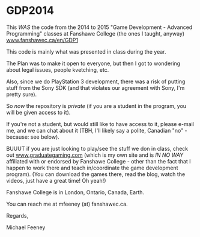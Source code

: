 GDP2014
=======

This *WAS* the code from the 2014 to 2015 "Game Development - Advanced Programming" classes at Fanshawe College (the ones I taught, anyway)
www.fanshawec.ca/en/GDP1

This code is mainly what was presented in class during the year.

The Plan was to make it open to everyone, but then I got to wondering about legal issues, people kvetching, etc. 

Also, since we do PlayStation 3 development, there was a risk of putting stuff from the Sony SDK (and that violates our agreement with Sony, I'm pretty sure). 

So *now* the repository is *private* (if you are a student in the program, you will be given access to it). 

If you're not a student, but would still like to have access to it, please e-mail me, and we can chat about it (TBH, I'll likely say a polite, Canadian "no" - because: see below). 

BUUUT if you are just looking to play/see the stuff we don in class, check out www.graduategaming.com 
(which is my own site and is *IN NO WAY* affiliated with or endorsed by Fanshawe College - other than the fact that I happen to work there and teach in/coordinate the game development program).
(You can download the games there, read the blog, watch the videos, just have a great time! Oh yeah!)


Fanshawe College is in London, Ontario, Canada, Earth.  

You can reach me at mfeeney (at) fanshawec.ca.


Regards, 

Michael Feeney

